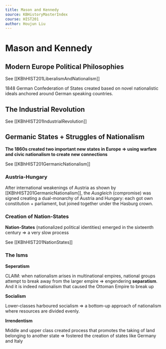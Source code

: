 ```yaml
---
title: Mason and Kennedy
source: KBHistoryMasterIndex
course: HIST201
author: Houjun Liu
---
```


# Mason and Kennedy

## Modern Europe Political Philosophies 
See [[KBhHIST201LiberalismAndNationalism]]

1848 German Confederation of States created based on novel nationalistic ideals anchored around German speaking countries.

## The Industrial Revolution
See [[KBhHIST201IndustrialRevolution]]

## Germanic States + Struggles of Nationalism 
**The 1860s created two important new states in Europe => using warfare and civic nationalism to create new connections**

See [[KBhHIST201GermanicNationalism]]

### Austria-Hungary
After international weakenings of Austria as shown by [[KBhHIST201GermanicNationalism]], the _Ausgleich_ (compromise) was signed creating a dual-monarchy of Austria and Hungary: each got own constitution + parliament, but joined together under the Hasburg crown.

### Creation of Nation-States
**Nation-States** (nationalized political identities) emerged in the sixteenth century => a very slow process

See [[KBhHIST201NationStates]]

### The Isms
**Seperatism**

CLAIM: when nationalism arises in multinational empires, national groups attempt to break away from the larger empire => engendering **separatism**. And it is indeed nationalism that caused the Ottoman Empire to break up

**Socialism**

 Lower-classes harboured socialism => a bottom-up approach of nationalism where resources are divided evenly.
 
**Irrendentism** 
  
 Middle and upper class created process that promotes the taking of land belonging to another state => fostered the creation of states like Germany and Italy 
